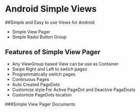 # Android Simple Views

##Simple and Easy to use Views for Android

 - Simple View Pager
 - Simple Radoi Button Group


## Features of Simple View Pager

 - Any ViewGroup based View can be use as Container
 - Swipe Right and Left to swtich pages
 - Programmatically switch pages
 - Continuous Pages
 - Auto Created PageDots
 - Customize style For Active PageDot and Deactive PageDosts
 - Customize PageDots location
 
 ###Simple View Pager Documents

